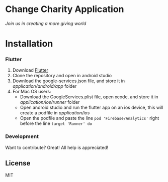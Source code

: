 # Change Charity Application


###### Join us in creating a more giving world

# Installation

### Flutter
1. Download [Flutter](https://flutter.dev/docs/get-started/install)
2. Clone the repository and open in android studio
2. Download the google-services.json file, and store it in *application/android/app* folder
 3. For Mac OS users:
    - Download the GoogleServices.plist file, open xcode, and store it in     *application/ios/runner* folder
    - Open android studio and run the flutter app on an ios device, this will  create a podfile in *application/ios*
    - Open the podfile and paste the line ```pod 'Firebase/Analytics'``` right before the line ```target 'Runner' do```



### Development

Want to contribute? Great! All help is appreciated!

License
----

MIT